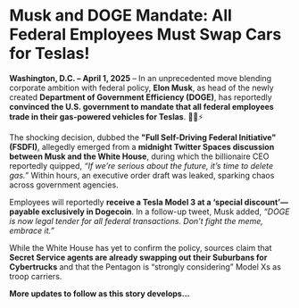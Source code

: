 Musk and DOGE Mandate: All Federal Employees Must Swap Cars for Teslas!
================


**Washington, D.C. – April 1, 2025** – In an unprecedented move blending corporate ambition with federal policy, **Elon Musk**, as head of the newly created **Department of Government Efficiency (DOGE)**, has reportedly **convinced the U.S. government to mandate that all federal employees trade in their gas-powered vehicles for Teslas**.  🚨🚗⚡  

The shocking decision, dubbed the **"Full Self-Driving Federal Initiative" (FSDFI)**, allegedly emerged from a **midnight Twitter Spaces discussion between Musk and the White House**, during which the billionaire CEO reportedly quipped, *“If we’re serious about the future, it’s time to delete gas.”* Within hours, an executive order draft was leaked, sparking chaos across government agencies.  

Employees will reportedly **receive a Tesla Model 3 at a ‘special discount’—payable exclusively in Dogecoin**. In a follow-up tweet, Musk added, *“DOGE is now legal tender for all federal transactions. Don’t fight the meme, embrace it.”*  

While the White House has yet to confirm the policy, sources claim that **Secret Service agents are already swapping out their Suburbans for Cybertrucks** and that the Pentagon is “strongly considering” Model Xs as troop carriers.  

**More updates to follow as this story develops…**  

